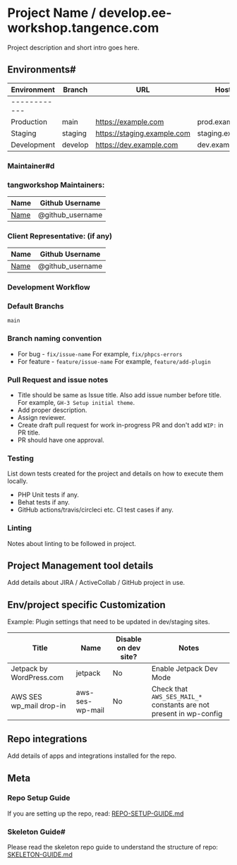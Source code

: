 # Project Name / develop.ee-workshop.tangence.com

Project description and short intro goes here.

## Environments#

| Environment | Branch  | URL                          | Hostname            |
|-------------|---------|------------------------------|---------
------------|
| Production  | main  | https://example.com          | prod.example.com    |
| Staging     | staging | https://staging.example.com  | staging.example.com |
| Development | develop | https://dev.example.com      | dev.example.com     |

###  Maintainer#d

### tangworkshop Maintainers:

| Name                    | Github Username   |
|-------------------------|-------------------|
| [Name](mailto:email-id) |  @github_username |

### Client Representative: (if any)

| Name                    | Github Username   |
|-------------------------|-------------------|
| [Name](mailto:email-id) |  @github_username |

### Development  Workflow

### Default Branchs

`main`

### Branch naming convention

- For bug - `fix/issue-name` For example, `fix/phpcs-errors`
- For feature - `feature/issue-name` For example, `feature/add-plugin`

### Pull Request and issue notes

- Title should be same as Issue title. Also add issue number before title. For example, `GH-3 Setup initial theme`.
- Add proper description.
- Assign reviewer.
- Create draft pull request for work in-progress PR and don't add `WIP:` in PR title.
- PR should have one approval.

### Testing

List down tests created for the project and details on how to execute them locally.

- PHP Unit tests if any.
- Behat tests if any.
- GitHub actions/travis/circleci etc. CI test cases if any.

### Linting

Notes about linting to be followed in project.

## Project Management tool details

Add details about JIRA / ActiveCollab / GitHub project in use.

## Env/project specific Customization

Example: Plugin settings that need to be updated in dev/staging sites.

| Title                                                     | Name                         | Disable on dev site? | Notes                   |
|-----------------------------------------------------------|------------------------------|----------------------|-------------------------|
| Jetpack by WordPress.com                                  | jetpack                      | No                   | Enable Jetpack Dev Mode |
| AWS SES wp_mail drop-in                                   | aws-ses-wp-mail              | No                   | Check that `AWS_SES_MAIL_*` constants are not present in wp-config     |

## Repo integrations

Add details of apps and integrations installed for the repo.

## Meta

### Repo Setup Guide

If you are setting up the repo, read: [REPO-SETUP-GUIDE.md](./REPO-SETUP-GUIDE.md)

### Skeleton Guide#

Please read the skeleton repo guide to understand the structure of repo: [SKELETON-GUIDE.md](./SKELETON-GUIDE.md)
